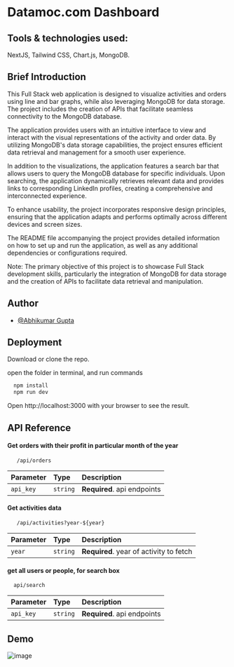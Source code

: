 # Datamoc.com Dashboard 

## Tools & technologies used:
NextJS, Tailwind CSS, Chart.js, MongoDB.

## Brief Introduction

This Full Stack web application is designed to visualize activities and orders using line and bar graphs, while also leveraging MongoDB for data storage. The project includes the creation of APIs that facilitate seamless connectivity to the MongoDB database.

The application provides users with an intuitive interface to view and interact with the visual representations of the activity and order data. By utilizing MongoDB's data storage capabilities, the project ensures efficient data retrieval and management for a smooth user experience.

In addition to the visualizations, the application features a search bar that allows users to query the MongoDB database for specific individuals. Upon searching, the application dynamically retrieves relevant data and provides links to corresponding LinkedIn profiles, creating a comprehensive and interconnected experience.

To enhance usability, the project incorporates responsive design principles, ensuring that the application adapts and performs optimally across different devices and screen sizes.

The README file accompanying the project provides detailed information on how to set up and run the application, as well as any additional dependencies or configurations required.

Note: The primary objective of this project is to showcase Full Stack development skills, particularly the integration of MongoDB for data storage and the creation of APIs to facilitate data retrieval and manipulation.
## Author

- [@Abhikumar Gupta](https://github.com/Abhi87374)


## Deployment

Download or clone the repo. 


open the folder in terminal, and run commands

```bash
  npm install 
  npm run dev
```

Open http://localhost:3000 with your browser to see the result.



    




## API Reference

#### Get orders with their profit in particular month of the year

```http
   /api/orders
```

| Parameter | Type     | Description                |
| :-------- | :------- | :------------------------- |
| `api_key` | `string` | **Required**. api endpoints |

#### Get activities data

```http
   /api/activities?year-${year}
```

| Parameter | Type     | Description                       |
| :-------- | :------- | :-------------------------------- |
| `year`      | `string` | **Required**. year of activity to fetch |

#### get all users or people, for search box

```http
  api/search
```

| Parameter | Type     | Description                       |
| :-------- | :------- | :-------------------------------- |
| `api_key`      | `string` | **Required**. api endpoints  |

## Demo
![image](https://github.com/user-attachments/assets/bbf47173-ad1e-41df-9b33-d4bf40693003)




<!-- ## Demo -->



